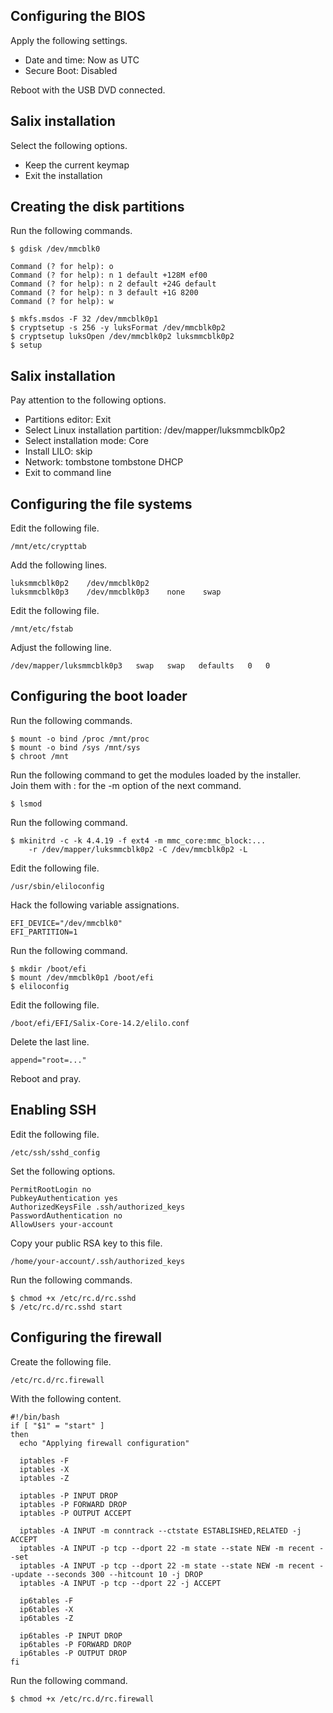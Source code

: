 Configuring the BIOS
--------------------
Apply the following settings.

- Date and time: Now as UTC
- Secure Boot: Disabled

Reboot with the USB DVD connected.

Salix installation
------------------
Select the following options.

- Keep the current keymap
- Exit the installation

Creating the disk partitions
----------------------------
Run the following commands.

    $ gdisk /dev/mmcblk0

    Command (? for help): o
    Command (? for help): n 1 default +128M ef00
    Command (? for help): n 2 default +24G default
    Command (? for help): n 3 default +1G 8200
    Command (? for help): w

    $ mkfs.msdos -F 32 /dev/mmcblk0p1
    $ cryptsetup -s 256 -y luksFormat /dev/mmcblk0p2
    $ cryptsetup luksOpen /dev/mmcblk0p2 luksmmcblk0p2
    $ setup

Salix installation
------------------
Pay attention to the following options.

- Partitions editor: Exit
- Select Linux installation partition: /dev/mapper/luksmmcblk0p2
- Select installation mode: Core
- Install LILO: skip
- Network: tombstone tombstone DHCP
- Exit to command line

Configuring the file systems
----------------------------
Edit the following file.

    /mnt/etc/crypttab

Add the following lines.

    luksmmcblk0p2    /dev/mmcblk0p2
    luksmmcblk0p3    /dev/mmcblk0p3    none    swap

Edit the following file.

    /mnt/etc/fstab

Adjust the following line.

    /dev/mapper/luksmmcblk0p3   swap   swap   defaults   0   0

Configuring the boot loader
---------------------------
Run the following commands.

    $ mount -o bind /proc /mnt/proc
    $ mount -o bind /sys /mnt/sys
    $ chroot /mnt

Run the following command to get the modules loaded by the installer.  
Join them with : for the -m option of the next command.

    $ lsmod

Run the following command.

    $ mkinitrd -c -k 4.4.19 -f ext4 -m mmc_core:mmc_block:...
        -r /dev/mapper/luksmmcblk0p2 -C /dev/mmcblk0p2 -L

Edit the following file.

    /usr/sbin/eliloconfig

Hack the following variable assignations.

    EFI_DEVICE="/dev/mmcblk0"
    EFI_PARTITION=1

Run the following command.

    $ mkdir /boot/efi
    $ mount /dev/mmcblk0p1 /boot/efi
    $ eliloconfig

Edit the following file.

    /boot/efi/EFI/Salix-Core-14.2/elilo.conf

Delete the last line.

    append="root=..."

Reboot and pray.

Enabling SSH
------------
Edit the following file.

    /etc/ssh/sshd_config

Set the following options.

    PermitRootLogin no
    PubkeyAuthentication yes
    AuthorizedKeysFile .ssh/authorized_keys
    PasswordAuthentication no
    AllowUsers your-account

Copy your public RSA key to this file.

    /home/your-account/.ssh/authorized_keys

Run the following commands.

    $ chmod +x /etc/rc.d/rc.sshd
    $ /etc/rc.d/rc.sshd start

Configuring the firewall
------------------------
Create the following file.

    /etc/rc.d/rc.firewall

With the following content.

    #!/bin/bash
    if [ "$1" = "start" ]
    then
      echo "Applying firewall configuration"

      iptables -F
      iptables -X
      iptables -Z

      iptables -P INPUT DROP
      iptables -P FORWARD DROP
      iptables -P OUTPUT ACCEPT

      iptables -A INPUT -m conntrack --ctstate ESTABLISHED,RELATED -j ACCEPT
      iptables -A INPUT -p tcp --dport 22 -m state --state NEW -m recent --set
      iptables -A INPUT -p tcp --dport 22 -m state --state NEW -m recent --update --seconds 300 --hitcount 10 -j DROP
      iptables -A INPUT -p tcp --dport 22 -j ACCEPT

      ip6tables -F
      ip6tables -X
      ip6tables -Z

      ip6tables -P INPUT DROP
      ip6tables -P FORWARD DROP
      ip6tables -P OUTPUT DROP
    fi

Run the following command.

    $ chmod +x /etc/rc.d/rc.firewall
